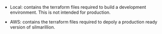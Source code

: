 - Local: contains the terraform files required to build a development environment. This is not intended for production.

- AWS: contains the terraform files required to depoly a production ready version of silmarillion.